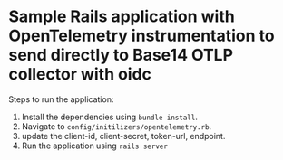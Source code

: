 # Sample Rails application with OpenTelemetry instrumentation to send directly to Base14 OTLP collector with oidc

Steps to run the application:
1. Install the dependencies using `bundle install`.
2. Navigate to `config/initilizers/opentelemetry.rb`.
3. update the client-id, client-secret, token-url, endpoint.
4. Run the application using `rails server`
